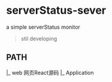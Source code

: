 # serverStatus-sever
a simple serverStatus monitor

> stil developing

## PATH

|_ web 网页React源码
|_ Application 